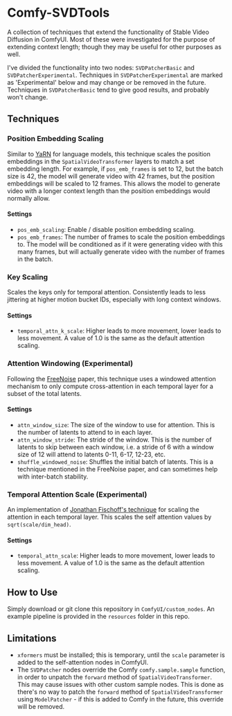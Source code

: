 # Comfy-SVDTools

A collection of techniques that extend the functionality of Stable Video Diffusion in ComfyUI. Most of these were investigated for the purpose of extending context length; though they may be useful for other purposes as well.

I've divided the functionality into two nodes: `SVDPatcherBasic` and `SVDPatcherExperimental`. Techniques in `SVDPatcherExperimental` are marked as 'Experimental' below and may change or be removed in the future. Techniques in `SVDPatcherBasic` tend to give good results, and probably won't change.

## Techniques

### Position Embedding Scaling

Similar to [YaRN](https://arxiv.org/abs/2309.00071) for language models, this technique scales the position embeddings in the `SpatialVideoTransformer` layers to match a set embedding length. For example, if `pos_emb_frames` is set to 12, but the batch size is 42, the model will generate video with 42 frames, but the position embeddings will be scaled to 12 frames. This allows the model to generate video with a longer context length than the position embeddings would normally allow.

#### Settings

- `pos_emb_scaling`: Enable / disable position embedding scaling.
- `pos_emb_frames`: The number of frames to scale the position embeddings to. The model will be conditioned as if it were generating video with this many frames, but will actually generate video with the number of frames in the batch.

### Key Scaling

Scales the keys only for temporal attention. Consistently leads to less jittering at higher motion bucket IDs, especially with long context windows.

#### Settings
- `temporal_attn_k_scale`: Higher leads to more movement, lower leads to less movement. A value of 1.0 is the same as the default attention scaling.

### Attention Windowing (Experimental)

Following the [FreeNoise](http://haonanqiu.com/projects/FreeNoise.html) paper, this technique uses a windowed attention mechanism to only compute cross-attention in each temporal layer for a subset of the total latents. 

#### Settings

- `attn_window_size`: The size of the window to use for attention. This is the number of latents to attend to in each layer.
- `attn_window_stride`: The stride of the window. This is the number of latents to skip between each window, i.e. a stride of 6 with a window size of 12 will attend to latents 0-11, 6-17, 12-23, etc.
- `shuffle_windowed_noise`: Shuffles the initial batch of latents. This is a technique mentioned in the FreeNoise paper, and can sometimes help with inter-batch stability.

### Temporal Attention Scale (Experimental)

An implementation of [Jonathan Fischoff's technique](https://jfischoff.github.io/blog/motion_control_with_attention_scaling.html) for scaling the attention in each temporal layer. This scales the self attention values by `sqrt(scale/dim_head)`.

#### Settings
- `temporal_attn_scale`: Higher leads to more movement, lower leads to less movement. A value of 1.0 is the same as the default attention scaling.

## How to Use

Simply download or git clone this repository in `ComfyUI/custom_nodes`. An example pipeline is provided in the `resources` folder in this repo.

## Limitations
- `xformers` must be installed; this is temporary, until the `scale` parameter is added to the self-attention nodes in ComfyUI.
- The `SVDPatcher` nodes override the Comfy `comfy.sample.sample` function, in order to unpatch the `forward` method of `SpatialVideoTransformer`. This may cause issues with other custom sample nodes. This is done as there's no way to patch the `forward` method of `SpatialVideoTransformer` using `ModelPatcher` - if this is added to Comfy in the future, this override will be removed.
